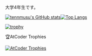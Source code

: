 大学4年生です。

[![tennmusu's GitHub stats](https://github-readme-stats.vercel.app/api?username=tennmusu&theme=vue-dark&show_icons=true)](https://github.com/mo-ri-regen/github-readme-stats)[![Top Langs](https://github-readme-stats.vercel.app/api/top-langs/?username=tennmusu&theme=vue-dark&show_icons=true&layout=compact)](https://github.com/mo-ri-regen/github-readme-stats)

[![trophy](https://github-profile-trophy.vercel.app/?username=tennmusu)](https://github.com/ryo-ma/github-profile-trophy)

🏆AtCoder Trophies

[![AtCoder Trophies](https://atcoder-trophies.vercel.app/api/v1/atcoder?username=Miley)](https://github.com/KATO-Hiro/AtCoderTrophies)


<!---
tennmusu/tennmusu is a ✨ special ✨ repository because its `README.md` (this file) appears on your GitHub profile.
You can click the Preview link to take a look at your changes.
--->
